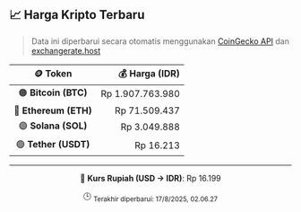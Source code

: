 

<!-- HARGA_KRIPTO -->
## 📈 Harga Kripto Terbaru

> Data ini diperbarui secara otomatis menggunakan [CoinGecko API](https://www.coingecko.com/) dan [exchangerate.host](https://exchangerate.host/)

<div align="center">

| 🪙 Token | 💰 Harga (IDR) |
|:------:|---------------:|
| 🟠 **Bitcoin (BTC)**   | Rp 1.907.763.980 |
| 🔵 **Ethereum (ETH)**  | Rp 71.509.437 |
| 🟣 **Solana (SOL)**    | Rp 3.049.888 |
| 🟢 **Tether (USDT)**   | Rp 16.213 |

---

💱 **Kurs Rupiah (USD → IDR)**: Rp 16.199

🕒 <sub>Terakhir diperbarui: 17/8/2025, 02.06.27</sub>

</div>
<!-- /HARGA_KRIPTO -->